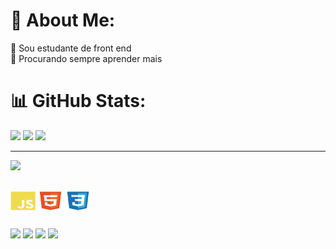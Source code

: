 # 💫 About Me:
🔭 Sou estudante de front end<br>🌱 Procurando sempre aprender mais

# 📊 GitHub Stats:
![](https://github-readme-stats.vercel.app/api?username=Alann4611&theme=dark&hide_border=false&include_all_commits=false&count_private=false)
![](https://github-readme-streak-stats.herokuapp.com/?user=Alann4611&theme=dark&hide_border=false)
![](https://github-readme-stats.vercel.app/api/top-langs/?username=Alann4611&theme=dark&hide_border=false&include_all_commits=false&count_private=false&layout=compact)

---
[![](https://visitcount.itsvg.in/api?id=Alann4611&icon=2&color=0)](https://visitcount.itsvg.in)

<!-- Proudly created with GPRM ( https://gprm.itsvg.in ) -->

<div style="display: inline_block"><br>
  <img align="center" alt="Rafa-Js" height="30" width="40" src="https://raw.githubusercontent.com/devicons/devicon/master/icons/javascript/javascript-plain.svg">
  <img align="center" alt="Rafa-HTML" height="30" width="40" src="https://raw.githubusercontent.com/devicons/devicon/master/icons/html5/html5-original.svg">
  <img align="center" alt="Rafa-CSS" height="30" width="40" src="https://raw.githubusercontent.com/devicons/devicon/master/icons/css3/css3-original.svg">


</div>
  
  ##
 
<div> 
  <a href="" target="_blank"><img src="https://img.shields.io/badge/-Instagram-%23E4405F?style=for-the-badge&logo=instagram&logoColor=white" target="_blank"></a>
  <a href="" target="_blank"><img src="https://img.shields.io/badge/Discord-7289DA?style=for-the-badge&logo=discord&logoColor=white" target="_blank"></a> 
  <a href=""><img src="https://img.shields.io/badge/-Gmail-%23333?style=for-the-badge&logo=gmail&logoColor=white" target="_blank"></a>
  <a href="" target="_blank"><img src="https://img.shields.io/badge/-LinkedIn-%230077B5?style=for-the-badge&logo=linkedin&logoColor=white" target="_blank"></a> 
  
</div>
